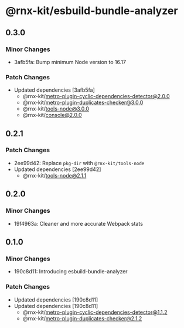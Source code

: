# @rnx-kit/esbuild-bundle-analyzer

## 0.3.0

### Minor Changes

- 3afb5fa: Bump minimum Node version to 16.17

### Patch Changes

- Updated dependencies [3afb5fa]
  - @rnx-kit/metro-plugin-cyclic-dependencies-detector@2.0.0
  - @rnx-kit/metro-plugin-duplicates-checker@3.0.0
  - @rnx-kit/tools-node@3.0.0
  - @rnx-kit/console@2.0.0

## 0.2.1

### Patch Changes

- 2ee99d42: Replace `pkg-dir` with `@rnx-kit/tools-node`
- Updated dependencies [2ee99d42]
  - @rnx-kit/tools-node@2.1.1

## 0.2.0

### Minor Changes

- 19f4963a: Cleaner and more accurate Webpack stats

## 0.1.0

### Minor Changes

- 190c8d11: Introducing esbuild-bundle-analyzer

### Patch Changes

- Updated dependencies [190c8d11]
- Updated dependencies [190c8d11]
  - @rnx-kit/metro-plugin-cyclic-dependencies-detector@1.1.2
  - @rnx-kit/metro-plugin-duplicates-checker@2.1.2
